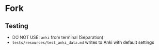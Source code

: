 # Fork
## Testing
- DO NOT USE: `anki` from terminal (Separation)
- `tests/resources/test_anki_data.md` writes to Anki with default settings
